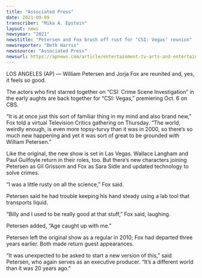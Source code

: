 ```yaml
---
title: "Associated Press"
date: 2021-09-09
transcriber: "Mika A. Epstein"
layout: news
newsyear: "2021"
newstitle: "Petersen and Fox brush off rust for ‘CSI: Vegas’ reunion"
newsreporter: "Beth Harris"
newssource: "Associated Press"
newsurl: https://apnews.com/article/entertainment-tv-arts-and-entertainment-las-vegas-william-petersen-4a6b3c0d810531a0ec2766214f67880d
---
```


LOS ANGELES (AP) — William Petersen and Jorja Fox are reunited and, yes, it feels so good.

The actors who first starred together on “CSI: Crime Scene Investigation” in the early aughts are back together for “CSI: Vegas,” premiering Oct. 6 on CBS.

“It is at once just this sort of familiar thing in my mind and also brand new,” Fox told a virtual Television Critics gathering on Thursday. “The world, weirdly enough, is even more topsy-turvy than it was in 2000, so there’s so much new happening and yet it was sort of great to be grounded with William Petersen.”

Like the original, the new show is set in Las Vegas. Wallace Langham and Paul Guilfoyle return in their roles, too. But there’s new characters joining Petersen as Gil Grissom and Fox as Sara Sidle and updated technology to solve crimes.

“I was a little rusty on all the science,” Fox said.

Petersen said he had trouble keeping his hand steady using a lab tool that transports liquid.

“Billy and I used to be really good at that stuff,” Fox said, laughing.

Petersen added, “Age caught up with me.”

Petersen left the original show as a regular in 2010; Fox had departed three years earlier. Both made return guest appearances.

“It was unexpected to be asked to start a new version of this,” said Petersen, who again serves as an executive producer. “It’s a different world than it was 20 years ago.”
